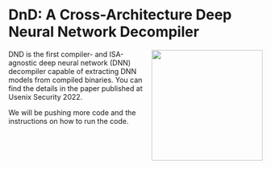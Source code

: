 # DnD: A Cross-Architecture Deep Neural Network Decompiler



<p>
<a href="https://wuruoyu.github.io/assets/pdf/dnd.pdf"> <img align="right" width="220"  src="https://wuruoyu.github.io/assets/img/dnd_cover.png"> </a>
</p>
DND is the first compiler- and ISA-agnostic deep neural network (DNN) decompiler capable of extracting DNN models from compiled binaries. You can find the details in the paper published at Usenix Security 2022. 

We will be pushing more code and the instructions on how to run the code.
